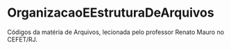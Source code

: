 # OrganizacaoEEstruturaDeArquivos
Códigos da matéria de Arquivos, lecionada pelo professor Renato Mauro no CEFET/RJ.
